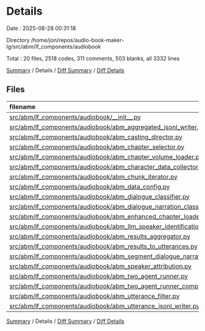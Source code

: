# Details

Date : 2025-08-28 00:31:18

Directory /home/jon/repos/audio-book-maker-lg/src/abm/lf_components/audiobook

Total : 20 files, 2518 codes, 311 comments, 503 blanks, all 3332 lines

[Summary](results.md) / Details / [Diff Summary](diff.md) / [Diff Details](diff-details.md)

## Files

| filename                                                                                                                                      | language | code | comment | blank | total |
| :-------------------------------------------------------------------------------------------------------------------------------------------- | :------- | ---: | ------: | ----: | ----: |
| [src/abm/lf_components/audiobook/\_\_init\_\_.py](/src/abm/lf_components/audiobook/__init__.py)                                               | Python   |    0 |       6 |     2 |     8 |
| [src/abm/lf_components/audiobook/abm_aggregated_jsonl_writer.py](/src/abm/lf_components/audiobook/abm_aggregated_jsonl_writer.py)             | Python   |   56 |       7 |    15 |    78 |
| [src/abm/lf_components/audiobook/abm_casting_director.py](/src/abm/lf_components/audiobook/abm_casting_director.py)                           | Python   |  129 |      14 |    26 |   169 |
| [src/abm/lf_components/audiobook/abm_chapter_selector.py](/src/abm/lf_components/audiobook/abm_chapter_selector.py)                           | Python   |   72 |       5 |    11 |    88 |
| [src/abm/lf_components/audiobook/abm_chapter_volume_loader.py](/src/abm/lf_components/audiobook/abm_chapter_volume_loader.py)                 | Python   |   70 |       6 |    17 |    93 |
| [src/abm/lf_components/audiobook/abm_character_data_collector.py](/src/abm/lf_components/audiobook/abm_character_data_collector.py)           | Python   |  224 |      37 |    62 |   323 |
| [src/abm/lf_components/audiobook/abm_chunk_iterator.py](/src/abm/lf_components/audiobook/abm_chunk_iterator.py)                               | Python   |  142 |      24 |    33 |   199 |
| [src/abm/lf_components/audiobook/abm_data_config.py](/src/abm/lf_components/audiobook/abm_data_config.py)                                     | Python   |   64 |       4 |    14 |    82 |
| [src/abm/lf_components/audiobook/abm_dialogue_classifier.py](/src/abm/lf_components/audiobook/abm_dialogue_classifier.py)                     | Python   |  397 |      29 |    29 |   455 |
| [src/abm/lf_components/audiobook/abm_dialogue_narration_classifier.py](/src/abm/lf_components/audiobook/abm_dialogue_narration_classifier.py) | Python   |  157 |      14 |    31 |   202 |
| [src/abm/lf_components/audiobook/abm_enhanced_chapter_loader.py](/src/abm/lf_components/audiobook/abm_enhanced_chapter_loader.py)             | Python   |  275 |      35 |    52 |   362 |
| [src/abm/lf_components/audiobook/abm_llm_speaker_identification.py](/src/abm/lf_components/audiobook/abm_llm_speaker_identification.py)       | Python   |  120 |      16 |    28 |   164 |
| [src/abm/lf_components/audiobook/abm_results_aggregator.py](/src/abm/lf_components/audiobook/abm_results_aggregator.py)                       | Python   |  229 |      39 |    51 |   319 |
| [src/abm/lf_components/audiobook/abm_results_to_utterances.py](/src/abm/lf_components/audiobook/abm_results_to_utterances.py)                 | Python   |   47 |       5 |    11 |    63 |
| [src/abm/lf_components/audiobook/abm_segment_dialogue_narration.py](/src/abm/lf_components/audiobook/abm_segment_dialogue_narration.py)       | Python   |   95 |      11 |    22 |   128 |
| [src/abm/lf_components/audiobook/abm_speaker_attribution.py](/src/abm/lf_components/audiobook/abm_speaker_attribution.py)                     | Python   |  127 |      28 |    24 |   179 |
| [src/abm/lf_components/audiobook/abm_two_agent_runner.py](/src/abm/lf_components/audiobook/abm_two_agent_runner.py)                           | Python   |  103 |      13 |    23 |   139 |
| [src/abm/lf_components/audiobook/abm_two_agent_runner_component.py](/src/abm/lf_components/audiobook/abm_two_agent_runner_component.py)       | Python   |   34 |       2 |     9 |    45 |
| [src/abm/lf_components/audiobook/abm_utterance_filter.py](/src/abm/lf_components/audiobook/abm_utterance_filter.py)                           | Python   |   93 |       4 |    22 |   119 |
| [src/abm/lf_components/audiobook/abm_utterance_jsonl_writer.py](/src/abm/lf_components/audiobook/abm_utterance_jsonl_writer.py)               | Python   |   84 |      12 |    21 |   117 |

[Summary](results.md) / Details / [Diff Summary](diff.md) / [Diff Details](diff-details.md)
